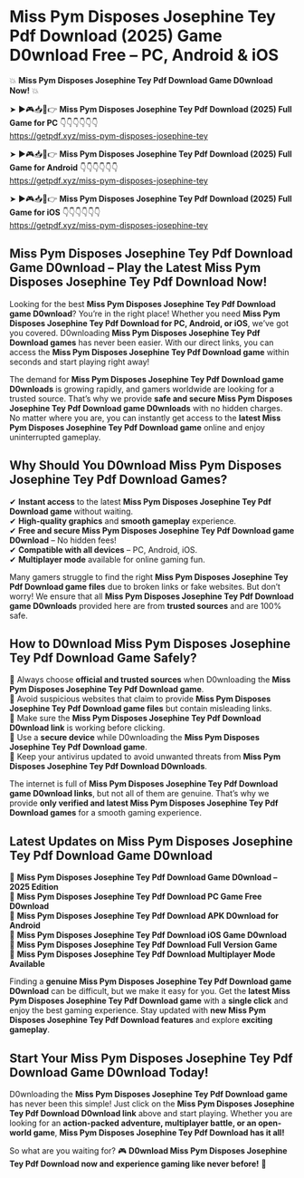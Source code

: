# Miss Pym Disposes Josephine Tey Pdf Download (2025) Game D0wnload Free – PC, Android & iOS

💥 **Miss Pym Disposes Josephine Tey Pdf Download Game D0wnload Now!** 💥  

➤ ►🎮📥📱👉 **Miss Pym Disposes Josephine Tey Pdf Download (2025) Full Game for PC** 👇👇👇👇👇👇  
https://getpdf.xyz/miss-pym-disposes-josephine-tey  

➤ ►🎮📥📱👉 **Miss Pym Disposes Josephine Tey Pdf Download (2025) Full Game for Android** 👇👇👇👇👇👇  
https://getpdf.xyz/miss-pym-disposes-josephine-tey  

➤ ►🎮📥📱👉 **Miss Pym Disposes Josephine Tey Pdf Download (2025) Full Game for iOS** 👇👇👇👇👇👇  
https://getpdf.xyz/miss-pym-disposes-josephine-tey  

## Miss Pym Disposes Josephine Tey Pdf Download Game D0wnload – Play the Latest Miss Pym Disposes Josephine Tey Pdf Download Now!

Looking for the best **Miss Pym Disposes Josephine Tey Pdf Download game D0wnload**? You’re in the right place! Whether you need **Miss Pym Disposes Josephine Tey Pdf Download for PC, Android, or iOS**, we’ve got you covered. D0wnloading **Miss Pym Disposes Josephine Tey Pdf Download games** has never been easier. With our direct links, you can access the **Miss Pym Disposes Josephine Tey Pdf Download game** within seconds and start playing right away!  

The demand for **Miss Pym Disposes Josephine Tey Pdf Download game D0wnloads** is growing rapidly, and gamers worldwide are looking for a trusted source. That’s why we provide **safe and secure Miss Pym Disposes Josephine Tey Pdf Download game D0wnloads** with no hidden charges. No matter where you are, you can instantly get access to the **latest Miss Pym Disposes Josephine Tey Pdf Download game** online and enjoy uninterrupted gameplay.  

## **Why Should You D0wnload Miss Pym Disposes Josephine Tey Pdf Download Games?**  

✔ **Instant access** to the latest **Miss Pym Disposes Josephine Tey Pdf Download game** without waiting.  
✔ **High-quality graphics** and **smooth gameplay** experience.  
✔ **Free and secure Miss Pym Disposes Josephine Tey Pdf Download game D0wnload** – No hidden fees!  
✔ **Compatible with all devices** – PC, Android, iOS.  
✔ **Multiplayer mode** available for online gaming fun.  

Many gamers struggle to find the right **Miss Pym Disposes Josephine Tey Pdf Download game files** due to broken links or fake websites. But don’t worry! We ensure that all **Miss Pym Disposes Josephine Tey Pdf Download game D0wnloads** provided here are from **trusted sources** and are 100% safe.  

## **How to D0wnload Miss Pym Disposes Josephine Tey Pdf Download Game Safely?**  

📌 Always choose **official and trusted sources** when D0wnloading the **Miss Pym Disposes Josephine Tey Pdf Download game**.  
📌 Avoid suspicious websites that claim to provide **Miss Pym Disposes Josephine Tey Pdf Download game files** but contain misleading links.  
📌 Make sure the **Miss Pym Disposes Josephine Tey Pdf Download D0wnload link** is working before clicking.  
📌 Use a **secure device** while D0wnloading the **Miss Pym Disposes Josephine Tey Pdf Download game**.  
📌 Keep your antivirus updated to avoid unwanted threats from **Miss Pym Disposes Josephine Tey Pdf Download D0wnloads**.  

The internet is full of **Miss Pym Disposes Josephine Tey Pdf Download game D0wnload links**, but not all of them are genuine. That’s why we provide **only verified and latest Miss Pym Disposes Josephine Tey Pdf Download games** for a smooth gaming experience.  

## **Latest Updates on Miss Pym Disposes Josephine Tey Pdf Download Game D0wnload**  

🔹 **Miss Pym Disposes Josephine Tey Pdf Download Game D0wnload – 2025 Edition**  
🔹 **Miss Pym Disposes Josephine Tey Pdf Download PC Game Free D0wnload**  
🔹 **Miss Pym Disposes Josephine Tey Pdf Download APK D0wnload for Android**  
🔹 **Miss Pym Disposes Josephine Tey Pdf Download iOS Game D0wnload**  
🔹 **Miss Pym Disposes Josephine Tey Pdf Download Full Version Game**  
🔹 **Miss Pym Disposes Josephine Tey Pdf Download Multiplayer Mode Available**  

Finding a **genuine Miss Pym Disposes Josephine Tey Pdf Download game D0wnload** can be difficult, but we make it easy for you. Get the **latest Miss Pym Disposes Josephine Tey Pdf Download game** with a **single click** and enjoy the best gaming experience. Stay updated with **new Miss Pym Disposes Josephine Tey Pdf Download features** and explore **exciting gameplay**.  

## **Start Your Miss Pym Disposes Josephine Tey Pdf Download Game D0wnload Today!**  

D0wnloading the **Miss Pym Disposes Josephine Tey Pdf Download game** has never been this simple! Just click on the **Miss Pym Disposes Josephine Tey Pdf Download D0wnload link** above and start playing. Whether you are looking for an **action-packed adventure, multiplayer battle, or an open-world game**, **Miss Pym Disposes Josephine Tey Pdf Download has it all!**  

So what are you waiting for? 🎮 **D0wnload Miss Pym Disposes Josephine Tey Pdf Download now and experience gaming like never before!** 🚀  